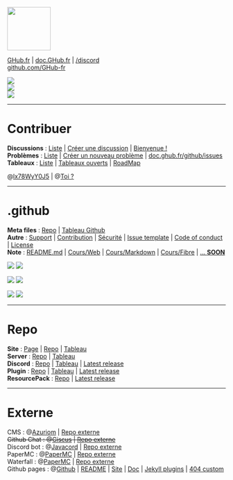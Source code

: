 <a href="https://GHub.fr"><img src="https://avatars.githubusercontent.com/u/128578613?s=200&v=4" width=100 height=100></a>


[GHub.fr](https://GHub.fr) | [doc.GHub.fr](https://doc.ghub.fr) | [/discord](https://doc.ghub.fr/discord)   
[github.com/GHub-fr](https://github.com/GHub-fr)  
  
  
<a href=""><img src="https://img.shields.io/github/stars/GHub-fr?color=red&style=for-the-badge"></a>  
<a href=""><img src="https://komarev.com/ghpvc/?username=GHub-fr&color=red&label=%F0%9F%91%80"></a>  
<a href="https://GHub.fr/discord"><img src="https://discordapp.com/api/guilds/1081921426333909072/widget.png"></a>  
  
----
  
# Contribuer
**Discussions** : [Liste](https://github.com/orgs/GHub-fr/discussions) | [Créer une discussion](https://github.com/orgs/GHub-fr/discussions/new) | [Bienvenue !](https://github.com/orgs/GHub-fr/discussions/1)  
**Problèmes** : [Liste](https://github.com/GHub-fr/.github/issues) | [Créer un nouveau problème](https://github.com/GHub-fr/.github/issues/new/choose) | [doc.ghub.fr/github/issues](https://doc.ghub.fr/github/issues.html)  
**Tableaux** : [Liste](https://github.com/orgs/GHub-fr/projects) | [Tableaux ouverts](https://github.com/orgs/GHub-fr/projects?query=is%3Aopen) | [RoadMap](https://github.com/orgs/GHub-fr/projects/1)  
  
  
@[lx78WyY0J5](https://github.com/lx78WyY0J5) | @[Toi ?](https://github.com/)  
  
----
  
# .github
**Meta files** : [Repo](https://github.com/GHub-fr/.github) | [Tableau Github](https://github.com/orgs/GHub-fr/projects/6)  
**Autre** : [Support](https://github.com/GHub-fr/.github/blob/main/SUPPORT.md) | [Contribution](https://github.com/GHub-fr/.github/blob/main/CONTRIBUTING.md) | [Sécurité](https://github.com/GHub-fr/.github/security/policy) | [Issue template](https://github.com/GHub-fr/.github/tree/main/.github/ISSUE_TEMPLATE) | [Code of conduct](https://github.com/GHub-fr/.github/blob/main/CODE_OF_CONDUCT.fr.md) | [License](https://github.com/GHub-fr/.github/blob/main/LICENSE.md)  
**Note** : [README.md](https://github.com/GHub-fr/.github/blob/main/note/README.md) | [Cours/Web](https://github.com/GHub-fr/.github/blob/main/note/Code/Web/HTML) | [Cours/Markdown](https://github.com/GHub-fr/.github/blob/main/note/Github/Markdown) | [Cours/Fibre](https://github.com/GHub-fr/.github/blob/main/note/Network/Fibre/) | [... **SOON**](https://GHub.fr/discord)
  
<a href=""><img src="https://img.shields.io/github/commit-activity/m/GHub-fr/.github?color=red&style=for-the-badge"></a>
<a href=""><img src="https://img.shields.io/github/last-commit/GHub-fr/.github?color=red&style=for-the-badge"></a>

<a href=""><img src="https://img.shields.io/github/stars/GHub-fr/.github?color=red&label=repo%20stars&style=for-the-badge"></a>
<a href=""><img src="https://img.shields.io/github/contributors/GHub-fr/.github?style=for-the-badge"></a>

<a href=""><img src="https://img.shields.io/github/languages/code-size/GHub-fr/.github?color=red"></a>
<a href=""><img src="https://img.shields.io/github/repo-size/GHub-fr/.github?color=red"></a>
  
  
----
  
# Repo
**Site** : [Page](https://GHub-fr.github.io) | [Repo](https://github.com/GHub-fr/GHub-fr.github.io) | [Tableau](https://github.com/orgs/GHub-fr/projects/4)  
**Server** : [Repo](https://github.com/GHub-fr/server) | [Tableau](https://github.com/orgs/GHub-fr/projects/6)  
**Discord** : [Repo](https://github.com/GHub-fr/bot) | [Tableau](https://github.com/orgs/GHub-fr/projects/2) | [Latest release](https://github.com/GHub-fr/bot/releases/latest)  
**Plugin** : [Repo](https://github.com/GHub-fr/plugin) | [Tableau](https://github.com/orgs/GHub-fr/projects/3) | [Latest release](https://github.com/GHub-fr/plugin/releases/latest)  
**ResourcePack** : [Repo](https://github.com/GHub-fr/resourcePack) | [Latest release](https://github.com/GHub-fr/resourcePack/releases/latest)
  
----
  
# Externe
CMS : @[Azuriom](https://github.com/Azuriom) | [Repo externe](https://github.com/Azuriom/Azuriom)  
~~Github Chat : @[Giscus](https://github.com/Giscus) | [Repo externe](https://github.com/Giscus/Giscus)~~  
Discord bot : @[Javacord](https://github.com/Javacord) | [Repo externe](https://github.com/Javacord/Javacord)  
PaperMC : @[PaperMC](https://github.com/PaperMC) | [Repo externe](https://github.com/PaperMC/Paper)  
Waterfall : @[PaperMC](https://github.com/PaperMC) | [Repo externe](https://github.com/PaperMC/Waterfall)  
Github pages : @[Github](https://github.com/github) | [README](https://github.com/github/welcome-to-github-and-pages) | [Site](https://pages.github.com/) | [Doc](https://docs.github.com/fr/pages) | [Jekyll plugins](https://docs.github.com/en/pages/setting-up-a-github-pages-site-with-jekyll/about-github-pages-and-jekyll#plugins) | [404 custom](https://docs.github.com/en/pages/getting-started-with-github-pages/creating-a-custom-404-page-for-your-github-pages-site)  
